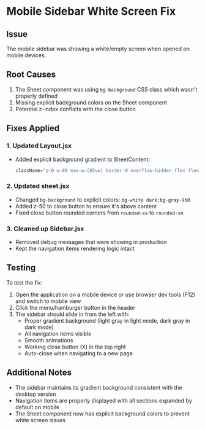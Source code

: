# Mobile Sidebar White Screen Fix

## Issue
The mobile sidebar was showing a white/empty screen when opened on mobile devices.

## Root Causes
1. The Sheet component was using `bg-background` CSS class which wasn't properly defined
2. Missing explicit background colors on the Sheet component
3. Potential z-index conflicts with the close button

## Fixes Applied

### 1. Updated Layout.jsx
- Added explicit background gradient to SheetContent:
  ```jsx
  className="p-0 w-80 max-w-[85vw] border-0 overflow-hidden flex flex-col h-full bg-gradient-to-b from-gray-50 via-white to-gray-50 dark:from-gray-900 dark:via-gray-950 dark:to-gray-900"
  ```

### 2. Updated sheet.jsx
- Changed `bg-background` to explicit colors: `bg-white dark:bg-gray-950`
- Added z-50 to close button to ensure it's above content
- Fixed close button rounded corners from `rounded-xs` to `rounded-sm`

### 3. Cleaned up Sidebar.jsx
- Removed debug messages that were showing in production
- Kept the navigation items rendering logic intact

## Testing
To test the fix:
1. Open the application on a mobile device or use browser dev tools (F12) and switch to mobile view
2. Click the menu/hamburger button in the header
3. The sidebar should slide in from the left with:
   - Proper gradient background (light gray in light mode, dark gray in dark mode)
   - All navigation items visible
   - Smooth animations
   - Working close button (X) in the top right
   - Auto-close when navigating to a new page

## Additional Notes
- The sidebar maintains its gradient background consistent with the desktop version
- Navigation items are properly displayed with all sections expanded by default on mobile
- The Sheet component now has explicit background colors to prevent white screen issues